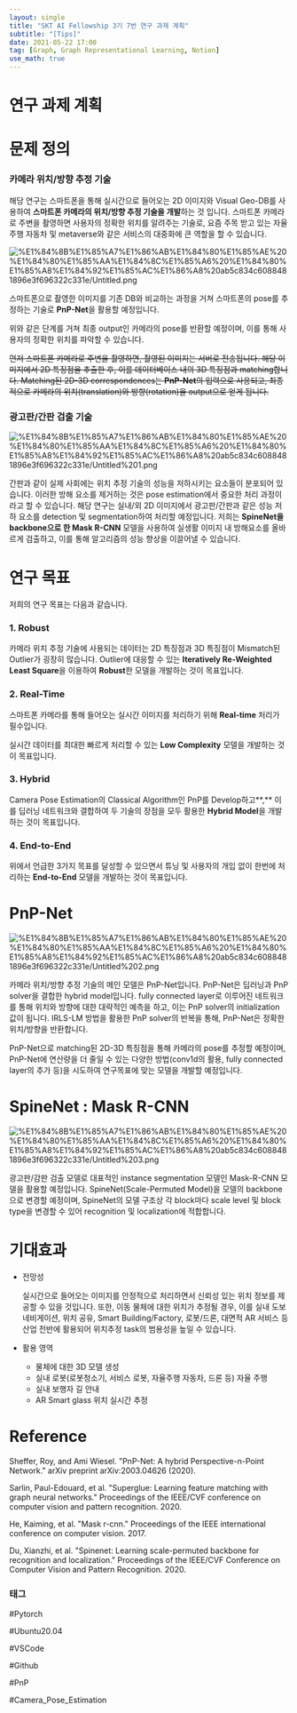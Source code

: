 ```yaml
---
layout: single
title: "SKT AI Fellowship 3기 7번 연구 과제 계획"
subtitle: "[Tips]"
date: 2021-05-22 17:00
tag: [Graph, Graph Representational Learning, Notion]
use_math: true
---
```



# 연구 과제 계획

# 문제 정의

### 카메라 위치/방향 추정 기술

해당 연구는 스마트폰을 통해 실시간으로 들어오는 2D 이미지와 Visual Geo-DB를 사용하여 **스마트폰 카메라의 위치/방향 추정 기술을 개발**하는 것 입니다. 스마트폰 카메라로 주변을 촬영하면 사용자의 정확한 위치를 알려주는 기술로, 요즘 주목 받고 있는 자율주행 자동차 및 metaverse와 같은 서비스의 대중화에 큰 역할을 할 수 있습니다. 

![%E1%84%8B%E1%85%A7%E1%86%AB%E1%84%80%E1%85%AE%20%E1%84%80%E1%85%AA%E1%84%8C%E1%85%A6%20%E1%84%80%E1%85%A8%E1%84%92%E1%85%AC%E1%86%A8%20ab5c834c6088481896e3f696322c331e/Untitled.png](%E1%84%8B%E1%85%A7%E1%86%AB%E1%84%80%E1%85%AE%20%E1%84%80%E1%85%AA%E1%84%8C%E1%85%A6%20%E1%84%80%E1%85%A8%E1%84%92%E1%85%AC%E1%86%A8%20ab5c834c6088481896e3f696322c331e/Untitled.png)

스마트폰으로 촬영한 이미지를 기존 DB와 비교하는 과정을 거쳐 스마트폰의 pose를 추정하는 기술로 **PnP-Net**을 활용할 예정입니다. 

위와 같은 단계를 거쳐 최종 output인 카메라의 pose를 반환할 예정이며, 이를 통해 사용자의 정확한 위치를 파악할 수 있습니다. 

~~먼저 스마트폰 카메라로 주변을 촬영하면, 촬영된 이미지는 서버로 전송됩니다. 해당 이미지에서 2D 특징점을 추출한 후, 이를 데이터베이스 내의 3D 특징점과 matching합니다. Matching된 2D-3D correspondences는 **PnP-Net**의 입력으로 사용되고, 최종적으로 카메라의 위치(translation)와 방향(rotation)을 output으로 얻게 됩니다.~~

### 광고판/간판 검출 기술

![%E1%84%8B%E1%85%A7%E1%86%AB%E1%84%80%E1%85%AE%20%E1%84%80%E1%85%AA%E1%84%8C%E1%85%A6%20%E1%84%80%E1%85%A8%E1%84%92%E1%85%AC%E1%86%A8%20ab5c834c6088481896e3f696322c331e/Untitled%201.png](%E1%84%8B%E1%85%A7%E1%86%AB%E1%84%80%E1%85%AE%20%E1%84%80%E1%85%AA%E1%84%8C%E1%85%A6%20%E1%84%80%E1%85%A8%E1%84%92%E1%85%AC%E1%86%A8%20ab5c834c6088481896e3f696322c331e/Untitled%201.png)

간판과 같이 실제 사회에는 위치 추정 기술의 성능을 저하시키는 요소들이 분포되어 있습니다. 이러한 방해 요소를 제거하는 것은 pose estimation에서 중요한 처리 과정이라고 할 수 있습니다.  해당 연구는 실내/외 2D 이미지에서 광고판/간판과 같은 성능 저하 요소를 detection 및 segmentation하여 처리할 예정입니다. 저희는 **SpineNet을 backbone으로 한 Mask R-CNN** 모델을 사용하여 실생활 이미지 내 방해요소를 올바르게 검출하고, 이를 통해 알고리즘의 성능 향상을 이끌어낼 수 있습니다. 

# 연구 목표

저희의 연구 목표는 다음과 같습니다.

### 1. **Robust**

카메라 위치 추정 기술에 사용되는 데이터는 2D 특징점과 3D 특징점이 Mismatch된 Outlier가 굉장히 많습니다. Outlier에 대응할 수 있는 **Iteratively Re-Weighted Least Square**을 이용하여 **Robust**한 모델을 개발하는 것이 목표입니다.

### 2. Real-Time

스마트폰 카메라를 통해 들어오는 실시간 이미지를 처리하기 위해 **Real-time** 처리가 필수입니다.

실시간 데이터를 최대한 빠르게 처리할 수 있는 **Low Complexity** 모델을 개발하는 것이 목표입니다.

### 3. Hybrid

Camera Pose Estimation의 Classical Algorithm인 PnP를 Develop하고**,** 이를 딥러닝 네트워크와 결합하여 두 기술의 장점을 모두 활용한 **Hybrid Model**을 개발 하는 것이 목표입니다. 

### 4. End-to-End

위에서 언급한 3가지 목표를 달성할 수 있으면서 튜닝 및 사용자의 개입 없이 한번에 처리하는 **End-to-End** 모델을 개발하는 것이 목표입니다.

# PnP-Net

![%E1%84%8B%E1%85%A7%E1%86%AB%E1%84%80%E1%85%AE%20%E1%84%80%E1%85%AA%E1%84%8C%E1%85%A6%20%E1%84%80%E1%85%A8%E1%84%92%E1%85%AC%E1%86%A8%20ab5c834c6088481896e3f696322c331e/Untitled%202.png](%E1%84%8B%E1%85%A7%E1%86%AB%E1%84%80%E1%85%AE%20%E1%84%80%E1%85%AA%E1%84%8C%E1%85%A6%20%E1%84%80%E1%85%A8%E1%84%92%E1%85%AC%E1%86%A8%20ab5c834c6088481896e3f696322c331e/Untitled%202.png)

카메라 위치/방향 추정 기술의 메인 모델은 PnP-Net입니다. PnP-Net은 딥러닝과 PnP solver을 결합한 hybrid model입니다. fully connected layer로 이루어진 네트워크를 통해 위치와 방향에 대한 대략적인 예측을 하고, 이는 PnP solver의 initialization 값이 됩니다. IRLS-LM 방법을 활용한 PnP solver의 반복을 통해, PnP-Net은 정확한 위치/방향을 반환합니다. 

 PnP-Net으로 matching된 2D-3D 특징점을 통해 카메라의 pose를 추정할 예정이며, PnP-Net에 연산량을 더 줄일 수 있는 다양한 방법(conv1d의 활용, fully connected layer의 추가 등)을 시도하여 연구목표에 맞는 모델을 개발할 예정입니다. 

# SpineNet : Mask R-CNN

![%E1%84%8B%E1%85%A7%E1%86%AB%E1%84%80%E1%85%AE%20%E1%84%80%E1%85%AA%E1%84%8C%E1%85%A6%20%E1%84%80%E1%85%A8%E1%84%92%E1%85%AC%E1%86%A8%20ab5c834c6088481896e3f696322c331e/Untitled%203.png](%E1%84%8B%E1%85%A7%E1%86%AB%E1%84%80%E1%85%AE%20%E1%84%80%E1%85%AA%E1%84%8C%E1%85%A6%20%E1%84%80%E1%85%A8%E1%84%92%E1%85%AC%E1%86%A8%20ab5c834c6088481896e3f696322c331e/Untitled%203.png)

광고판/감판 검출 모델로 대표적인 instance segmentation 모델인 Mask-R-CNN 모델을 활용할 예정입니다. SpineNet(Scale-Permuted Model)을 모델의 backbone으로 변경할 예정이며, SpineNet의 모델 구조상 각 block마다 scale level 및 block type을 변경할 수 있어 recognition 및 localization에 적합합니다.  

# 기대효과

- 전망성

  실시간으로 들어오는 이미지를 안정적으로 처리하면서 신뢰성 있는 위치 정보를 제공할 수 있을 것입니다. 또한, 이동 물체에 대한 위치가 추정될 경우, 이를 실내 도보 네비게이션, 위치 공유, Smart Building/Factory, 로봇/드론, 대면적 AR 서비스 등 산업 전반에 활용되어 위치추정 task의 범용성을 높일 수 있습니다. 

- 활용 영역

  - 물체에 대한 3D 모델 생성
  - 실내 로봇(로봇청소기, 서비스 로봇, 자율주행 자동차, 드론 등) 자율 주행
  - 실내 보행자 길 안내
  - AR Smart glass 위치 실시간 추정

# Reference

Sheffer, Roy, and Ami Wiesel. "PnP-Net: A hybrid Perspective-n-Point Network." arXiv preprint arXiv:2003.04626 (2020).

Sarlin, Paul-Edouard, et al. "Superglue: Learning feature matching with graph neural networks." Proceedings of the IEEE/CVF conference on computer vision and pattern recognition. 2020.

He, Kaiming, et al. "Mask r-cnn." Proceedings of the IEEE international conference on computer vision. 2017.

Du, Xianzhi, et al. "Spinenet: Learning scale-permuted backbone for recognition and localization." Proceedings of the IEEE/CVF Conference on Computer Vision and Pattern Recognition. 2020.

### 태그

#Pytorch

#Ubuntu20.04

#VSCode

#Github

#PnP

#Camera_Pose_Estimation
